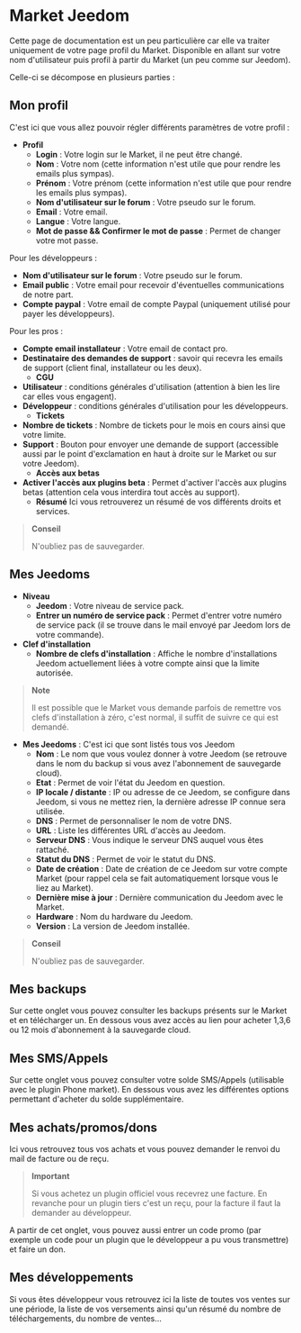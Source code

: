 # Market Jeedom

Cette page de documentation est un peu particulière car elle va traiter uniquement de votre page profil du Market.
Disponible en allant sur votre nom d'utilisateur puis profil à partir du Market (un peu comme sur Jeedom).

Celle-ci se décompose en plusieurs parties :

## Mon profil

C'est ici que vous allez pouvoir régler différents paramètres de votre profil :

- **Profil**
    - **Login** : Votre login sur le Market, il ne peut être changé.
    - **Nom** : Votre nom (cette information n'est utile que pour rendre les emails plus sympas).
    - **Prénom** : Votre prénom (cette information n'est utile que pour rendre les emails plus sympas).
    - **Nom d'utilisateur sur le forum** : Votre pseudo sur le forum.
    - **Email** : Votre email.
    - **Langue** : Votre langue.
    - **Mot de passe && Confirmer le mot de passe** : Permet de changer votre mot passe.

Pour les développeurs :
- **Nom d'utilisateur sur le forum** : Votre pseudo sur le forum.
- **Email public** : Votre email pour recevoir d'éventuelles communications de notre part.
- **Compte paypal** : Votre email de compte Paypal (uniquement utilisé pour payer les développeurs).

Pour les pros :
- **Compte email installateur** : Votre email de contact pro.
- **Destinataire des demandes de support** : savoir qui recevra les emails de support (client final, installateur ou les deux).
    - **CGU**
- **Utilisateur** : conditions générales d'utilisation (attention à bien les lire car elles vous engagent).
- **Développeur** : conditions générales d'utilisation pour les développeurs.
    - **Tickets**
- **Nombre de tickets** : Nombre de tickets pour le mois en cours ainsi que votre limite.
- **Support** : Bouton pour envoyer une demande de support (accessible aussi par le point d'exclamation en haut à droite sur le Market ou sur votre Jeedom).
    - **Accès aux betas**
- **Activer l'accès aux plugins beta** : Permet d'activer l'accès aux plugins betas (attention cela vous interdira tout accès au support).
    - **Résumé** Ici vous retrouverez un résumé de vos différents droits et services.

> **Conseil**
>
> N'oubliez pas de sauvegarder.

## Mes Jeedoms

- **Niveau**
    - **Jeedom** : Votre niveau de service pack.
    - **Entrer un numéro de service pack** : Permet d'entrer votre numéro de service pack (il se trouve dans le mail envoyé par Jeedom lors de votre commande).
- **Clef d'installation**
    - **Nombre de clefs d'installation** : Affiche le nombre d'installations Jeedom actuellement liées à votre compte ainsi que la limite autorisée.

> **Note**
>
> Il est possible que le Market vous demande parfois de remettre vos clefs d'installation à zéro, c'est normal, il suffit de suivre ce qui est demandé.

- **Mes Jeedoms** : C'est ici que sont listés tous vos Jeedom
    - **Nom** : Le nom que vous voulez donner à votre Jeedom (se retrouve dans le nom du backup si vous avez l'abonnement de sauvegarde cloud).
    - **Etat** : Permet de voir l'état du Jeedom en question.
    - **IP locale / distante** : IP ou adresse de ce Jeedom, se configure dans Jeedom, si vous ne mettez rien, la dernière adresse IP connue sera utilisée.
    - **DNS** : Permet de personnaliser le nom de votre DNS.
    - **URL** : Liste les différentes URL d'accès au Jeedom.
    - **Serveur DNS** : Vous indique le serveur DNS auquel vous êtes rattaché.
    - **Statut du DNS** : Permet de voir le statut du DNS.
    - **Date de création** : Date de création de ce Jeedom sur votre compte Market (pour rappel cela se fait automatiquement lorsque vous le liez au Market).
    - **Dernière mise à jour** : Dernière communication du Jeedom avec le Market.
    - **Hardware** : Nom du hardware du Jeedom.
    - **Version** : La version de Jeedom installée.

> **Conseil**
>
> N'oubliez pas de sauvegarder.

## Mes backups

Sur cette onglet vous pouvez consulter les backups présents sur le Market et en télécharger un. En dessous vous avez accès au lien pour acheter 1,3,6 ou 12 mois d'abonnement à la sauvegarde cloud.

## Mes SMS/Appels

Sur cette onglet vous pouvez consulter votre solde SMS/Appels (utilisable avec le plugin Phone market). En dessous vous avez les différentes options permettant d'acheter du solde supplémentaire.

## Mes achats/promos/dons

Ici vous retrouvez tous vos achats et vous pouvez demander le renvoi du mail de facture ou de reçu.

> **Important**
>
> Si vous achetez un plugin officiel vous recevrez une facture. En revanche pour un plugin tiers c'est un reçu, pour la facture il faut la demander au développeur.

A partir de cet onglet, vous pouvez aussi entrer un code promo (par exemple un code pour un plugin que le développeur a pu vous transmettre) et faire un don.

## Mes développements

Si vous êtes développeur vous retrouvez ici la liste de toutes vos ventes sur une période, la liste de vos versements ainsi qu'un résumé du nombre de téléchargements, du nombre de ventes…
